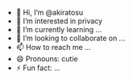 - 👋 Hi, I’m @akiratosu
- 👀 I’m interested in privacy
- 🌱 I’m currently learning ...
- 💞️ I’m looking to collaborate on ...
- 📫 How to reach me ...
- 😄 Pronouns: cutie
- ⚡ Fun fact: ...

<!---
akiratosu/akiratosu is a ✨ special ✨ repository because its `README.md` (this file) appears on your GitHub profile.
You can click the Preview link to take a look at your changes.
--->
